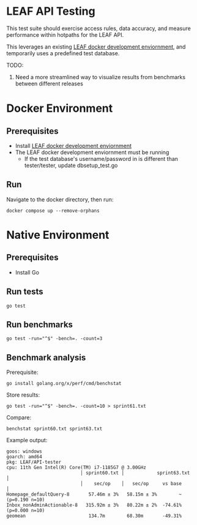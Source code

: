 # LEAF API Testing

This test suite should exercise access rules, data accuracy, and measure performance within hotpaths for the LEAF API.

This leverages an existing [LEAF docker development enviornment](https://github.com/department-of-veterans-affairs/LEAF/blob/master/docs/InstallationConfiguration.md), and temporarily uses a predefined test database. 

TODO:
1. Need a more streamlined way to visualize results from benchmarks between different releases

# Docker Environment

## Prerequisites
- Install [LEAF docker development enviornment](https://github.com/department-of-veterans-affairs/LEAF/blob/master/docs/InstallationConfiguration.md)
- The LEAF docker development enviornment must be running
  - If the test database's username/password in is different than tester/tester, update dbsetup_test.go

## Run
Navigate to the docker directory, then run:
```
docker compose up --remove-orphans
```


# Native Environment

## Prerequisites
- Install Go

## Run tests
```
go test
```

## Run benchmarks
```
go test -run="^$" -bench=. -count=3
```

## Benchmark analysis

Prerequisite:
```
go install golang.org/x/perf/cmd/benchstat
```

Store results:
```
go test -run="^$" -bench=. -count=10 > sprint61.txt
```

Compare:
```
benchstat sprint60.txt sprint63.txt
```

Example output:
```
goos: windows
goarch: amd64
pkg: LEAF/API-tester
cpu: 11th Gen Intel(R) Core(TM) i7-1185G7 @ 3.00GHz
                           │ sprint60.txt │            sprint63.txt             │
                           │    sec/op    │   sec/op     vs base                │
Homepage_defaultQuery-8       57.46m ± 3%   58.15m ± 3%        ~ (p=0.190 n=10)
Inbox_nonAdminActionable-8   315.92m ± 3%   80.22m ± 2%  -74.61% (p=0.000 n=10)
geomean                       134.7m        68.30m       -49.31%
```

